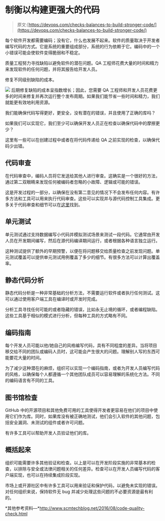 # 制衡以构建更强大的代码

> 原文:[https://devops.com/checks-balances-to-build-stronger-code/](https://devops.com/checks-balances-to-build-stronger-code/)

每个软件开发都需要编码；没有它，什么也发展不起来。软件的质量取决于开发者编写代码的方式。它是系统的重要组成部分，系统的行为依赖于它。编码中的一个小错误可能会使软件变得脆弱和不稳定。

质量工程努力寻找缺陷以避免软件的潜在问题。QA 工程师花费大量的时间和精力来发现软件的任何问题，并将其报告给开发人员。

修复不同级别缺陷的成本。

[![](../Images/95f7afbff818d534b9fc2b16e175d9ef.png)](https://3.bp.blogspot.com/-RpjVgOCZJS8/V5ZQbgjU4ZI/AAAAAAAANK8/8888vjYzq9kTlMiSJMg1xchnJbM6AyRlwCLcB/s1600/Defect%2BCost%25281%2529.png) 
后期修复缺陷的成本呈指数增长；因此，您需要 QA 工程师和开发人员花费更多的时间来修复并再次运行整个发布周期。如果我们能节省一些时间和精力，我们就能更有效地利用资源。

我们能确保代码写得更好，更安全，没有潜在的错误，并且使用了正确的库吗？

如果我们可以实现它，我们至少可以确保开发人员正在检查以确保代码中的摩擦更少？

这里有一些可以在创建过程中或者在将代码传递给 QA 之前实现的检查，以确保代码少出错。

## 代码审查

在代码审查中，编码人员将它发送给其他人进行审查。这确实是一个很好的方法，通过第二双眼睛来发现任何被编码者忽略的小故障、逻辑或可能的错误。

这是开发过程的一部分，以确保在没有第二意见的情况下不会发布任何内容。有许多方法和工具可以用来执行代码审查。这些可以实现并与源代码控制工具集成。更多关于代码审查和细节可以在[这里](https://devops.com/2015/08/19/code-review-write-code-right/)找到。

## 单元测试

单元测试通过支持数据编写小代码并模拟测试场景来测试一段代码。它通常由开发人员在开发期间编写，然后在源代码编译期间运行，或者根据各种语言独立运行。

这种测试提供了额外的早期预警，以便在将问题移交给质量检查之前发现问题。单元测试覆盖可以提供单元测试用例覆盖了多少的细节。有很多方法可以计算出覆盖率。

## 静态代码分析

静态代码分析是一种非常基础的分析方法，不需要运行软件或者执行任何测试。这可以通过使用客户端工具在编译时或开发时完成。

分析工具寻找任何可能的或者隐藏的错误，比如永无止境的循环，或者编程缺陷。这些工具基于相似的模式进行分析，但每种工具的方式略有不同。

## 编码指南

每个开发人员可能以他/她自己的风格编写代码，具有不同程度的差异。当将项目移交给不同的团队或编码人员时，这可能会产生很大的问题。理解别人写的东西可能要花大量的时间。

为了减少这种潜在的麻烦，组织可以实现一个编码指南，或者为开发人员编写代码的风格，以确保每个人都遵循一个其他团队成员可以容易理解的系统化方法。不同的编码语言有不同的工具。

## 图书馆检查

GitHub 中的开源项目和其他免费可用的工具使得开发者更容易在他们的项目中使用它们作为库。同时，如果库没有被正确地测试，他们会引入软件的其他问题，包括安全漏洞、未测试的组件或者许可问题。

有许多工具可以帮助开发人员验证他们的库。

## 概括起来

组织可能需要许多其他验证和检查。以上是可以在开发阶段实施的非常基本的检查，以排除与安全或法律问题相关的任何差异。检查可以在开发人员编写代码的客户端实现，也可以在持续集成阶段实现。

市场上或开源社区中有许多工具可以用来验证和保护代码，以避免未实现的错误。对任何组织来说，保持软件无 bug 并减少处理这些问题的不必要资源是最有利的。

*其他参考资料—*http://www.scmtechblog.net/2016/08/code-quality-check.html